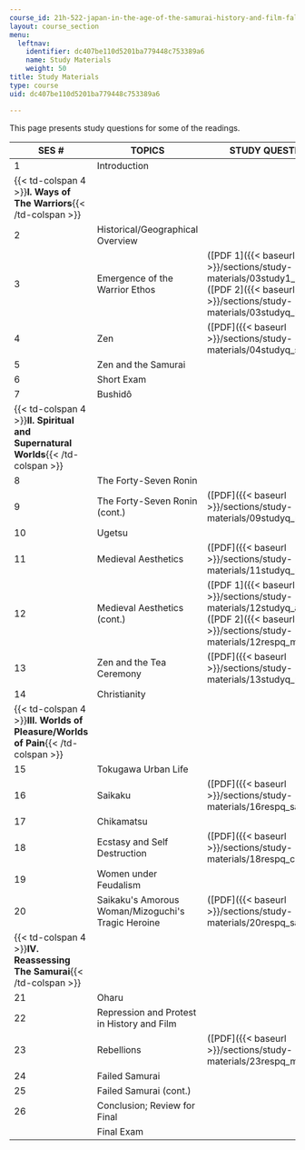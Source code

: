 ```yaml
---
course_id: 21h-522-japan-in-the-age-of-the-samurai-history-and-film-fall-2006
layout: course_section
menu:
  leftnav:
    identifier: dc407be110d5201ba779448c753389a6
    name: Study Materials
    weight: 50
title: Study Materials
type: course
uid: dc407be110d5201ba779448c753389a6

---
```


This page presents study questions for some of the readings.

| SES # | TOPICS | STUDY QUESTIONS |
| --- | --- | --- |
| 1 | Introduction | &nbsp; |
| {{< td-colspan 4 >}}**I. Ways of The Warriors**{{< /td-colspan >}} ||||
| 2 | Historical/Geographical Overview | &nbsp; |
| 3 | Emergence of the Warrior Ethos | ([PDF 1]({{< baseurl >}}/sections/study-materials/03study1_hoichi)) ([PDF 2]({{< baseurl >}}/sections/study-materials/03studyq_heike)) |
| 4 | Zen | ([PDF]({{< baseurl >}}/sections/study-materials/04studyq_suzuki)) |
| 5 | Zen and the Samurai | &nbsp; |
| 6 | Short Exam | &nbsp; |
| 7 | Bushidô | &nbsp; |
| {{< td-colspan 4 >}}**II. Spiritual and Supernatural Worlds**{{< /td-colspan >}} ||||
| 8 | The Forty-Seven Ronin | &nbsp; |
| 9 | The Forty-Seven Ronin (cont.) | ([PDF]({{< baseurl >}}/sections/study-materials/09studyq_ronin)) |
| 10 | Ugetsu | &nbsp; |
| 11 | Medieval Aesthetics | ([PDF]({{< baseurl >}}/sections/study-materials/11studyq_mccull)) |
| 12 | Medieval Aesthetics (cont.) | ([PDF 1]({{< baseurl >}}/sections/study-materials/12studyq_aesth)) ([PDF 2]({{< baseurl >}}/sections/study-materials/12respq_medaesth)) |
| 13 | Zen and the Tea Ceremony | ([PDF]({{< baseurl >}}/sections/study-materials/13studyq_rikyu)) |
| 14 | Christianity | &nbsp; |
| {{< td-colspan 4 >}}**III. Worlds of Pleasure/Worlds of Pain**{{< /td-colspan >}} ||||
| 15 | Tokugawa Urban Life | &nbsp; |
| 16 | Saikaku | ([PDF]({{< baseurl >}}/sections/study-materials/16respq_saikaku)) |
| 17 | Chikamatsu | &nbsp; |
| 18 | Ecstasy and Self Destruction | ([PDF]({{< baseurl >}}/sections/study-materials/18respq_chikamat)) |
| 19 | Women under Feudalism | &nbsp; |
| 20 | Saikaku's Amorous Woman/Mizoguchi's Tragic Heroine | ([PDF]({{< baseurl >}}/sections/study-materials/20respq_saikaku)) |
| {{< td-colspan 4 >}}**IV. Reassessing The Samurai**{{< /td-colspan >}} ||||
| 21 | Oharu | &nbsp; |
| 22 | Repression and Protest in History and Film | &nbsp; |
| 23 | Rebellions | ([PDF]({{< baseurl >}}/sections/study-materials/23respq_musui)) |
| 24 | Failed Samurai | &nbsp; |
| 25 | Failed Samurai (cont.) | &nbsp; |
| 26 | Conclusion; Review for Final | &nbsp; |
| &nbsp; | Final Exam |